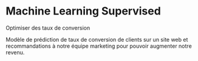 # Machine Learning Supervised

Optimiser des taux de conversion

Modèle de prédiction de taux de conversion de clients sur un site web et recommandations à notre équipe marketing pour pouvoir augmenter notre revenu.
